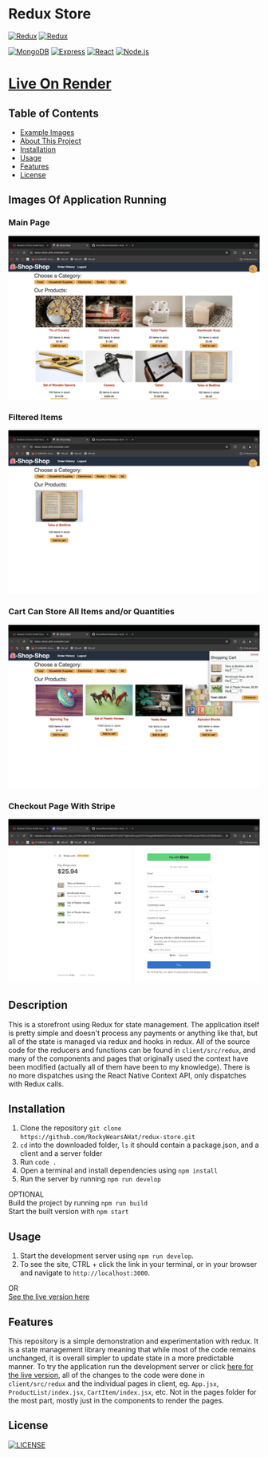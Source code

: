 # Redux Store

[![Redux](https://img.shields.io/badge/Redux_Toolkit-2.2.3-7f1ed4?style=for-the-badge&labelColor=ebd4ff&logo=redux&logoColor=7f1ed4)](https://redux.js.org/)
[![Redux](https://img.shields.io/badge/React_Redux-9.1.1-16c5f5?style=for-the-badge&labelColor=1e2121&logo=redux&logoColor=16c5f5)](https://react-redux.js.org/)

[![MongoDB](https://img.shields.io/badge/MongoDB_/_Mongoose-8.0.0-05b531?style=for-the-badge&labelColor=b5f5c5&logo=mongodb&logoColor=05b531)](https://www.mongodb.com/)
[![Express](https://img.shields.io/badge/Express-4.17.2-fff?style=for-the-badge&labelColor=1e2121&logo=express&logoColor=fff)](https://expressjs.com/)
[![React](https://img.shields.io/badge/React-18.2.0-16c5f5?style=for-the-badge&labelColor=1e2121&logo=react&logoColor=16c5f5)](https://reactjs.org/)
[![Node.js](https://img.shields.io/badge/Node.js-22.0.0-05b531?style=for-the-badge&labelColor=b5f5c5&logo=node.js&logoColor=05b531)](https://nodejs.org/)

# [Live On Render](https://redux-store-ykfn.onrender.com/)

## Table of Contents

- [Example Images](#images-of-application-running)
- [About This Project](#description)
- [Installation](#installation)
- [Usage](#usage)
- [Features](#features)
- [License](#license)

## Images Of Application Running

### Main Page

![Image of the homepage](./examples/Main.png?raw=true "Homepage")

### Filtered Items

![Image of items being filtered by category](./examples/Filter.png?raw=true "Items Being Filtered By Category")

### Cart Can Store All Items and/or Quantities

![Image of the cart popup](./examples/Cart.png?raw=true "Cart With Multiple Items and Quantities")

### Checkout Page With Stripe

![Image of the checkout page](./examples/Checkout.png?raw=true "A Working Checkout Page With Stripe")

## Description

This is a storefront using Redux for state management. The application itself is pretty simple and doesn't process any payments or anything like that, but all of the state is managed via redux and hooks in redux. All of the source code for the reducers and functions can be found in `client/src/redux`, and many of the components and pages that originally used the context have been modified (actually all of them have been to my knowledge). There is no more dispatches using the React Native Context API, only dispatches with Redux calls.

## Installation

1. Clone the repository `git clone https://github.com/RockyWearsAHat/redux-store.git`
2. `cd` into the downloaded folder, `ls` it should contain a package.json, and a client and a server folder
3. Run `code .`
4. Open a terminal and install dependencies using `npm install`
5. Run the server by running `npm run develop`

OPTIONAL
<br>Build the project by running `npm run build`
<br>Start the built version with `npm start`

## Usage

1. Start the development server using `npm run develop`.
2. To see the site, CTRL + click the link in your terminal, or in your browser and navigate to `http://localhost:3000`.

OR<br>[See the live version here](https://redux-store-ykfn.onrender.com/)

## Features

This repository is a simple demonstration and experimentation with redux. It is a state management library meaning that while most of the code remains unchanged, it is overall simpler to update state in a more predictable manner. To try the application run the development server or click [here for the live version](https://redux-store-ykfn.onrender.com/), all of the changes to the code were done in `client/src/redux` and the individual pages in client, eg. `App.jsx`, `ProductList/index.jsx`, `CartItem/index.jsx`, etc. Not in the pages folder for the most part, mostly just in the components to render the pages.

## License

[![LICENSE](https://img.shields.io/badge/Licensed_Under_the-MIT_License-364a69?style=for-the-badge&labelColor=253145)](LICENSE.md)
